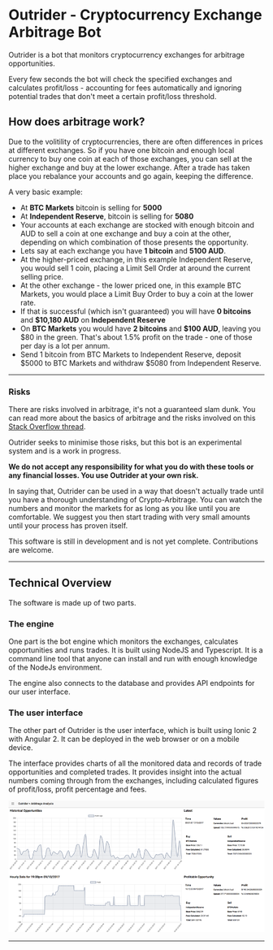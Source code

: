 # Outrider - Cryptocurrency Exchange Arbitrage Bot
Outrider is a bot that monitors cryptocurrency exchanges for arbitrage opportunities.

Every few seconds the bot will check the specified exchanges and calculates profit/loss - accounting for fees automatically and ignoring potential trades that don't meet a certain profit/loss threshold.

## How does arbitrage work?
Due to the volitility of cryptocurrencies, there are often differences in prices at different exchanges. So if you have one bitcoin and enough local currency to buy one coin at each of those exchanges, you can sell at the higher exchange and buy at the lower exchange. After a trade has taken place you rebalance your accounts and go again, keeping the difference.

A very basic example:
* At **BTC Markets** bitcoin is selling for **5000**
* At **Independent Reserve**, bitcoin is selling for **5080**
* Your accounts at each exchange are stocked with enough bitcoin and AUD to sell a coin at one exchange and buy a coin at the other, depending on which combination of those presents the opportunity.
* Lets say at each exchange you have **1 bitcoin** and **5100 AUD**.
* At the higher-priced exchange, in this example Independent Reserve, you would sell 1 coin, placing a Limit Sell Order at around the current selling price.
* At the other exchange - the lower priced one, in this example BTC Markets, you would place a Limit Buy Order to buy a coin at the lower rate.
* If that is successful (which isn't guaranteed) you will have **0 bitcoins** and **$10,180 AUD** on **Independent Reserve**
* On **BTC Markets** you would have **2 bitcoins** and **$100 AUD**, leaving you $80 in the green. That's about 1.5% profit on the trade - one of those per day is a lot per annum.
* Send 1 bitcoin from BTC Markets to Independent Reserve, deposit $5000 to BTC Markets and withdraw $5080 from Independent Reserve.

***

### Risks
There are risks involved in arbitrage, it's not a guaranteed slam dunk. You can read more about the basics of arbitrage and the risks involved on this [Stack Overflow thread](https://bitcoin.stackexchange.com/questions/49819/cryptocurrency-arbitrage-what-do-i-need-to-know).

Outrider seeks to minimise those risks, but this bot is an experimental system and is a work in progress.

**We do not accept any responsibility for what you do with these tools or any financial losses. You use Outrider at your own risk.**

In saying that, Outrider can be used in a way that doesn't actually trade until you have a thorough understanding of Crypto-Arbitrage. You can watch the numbers and monitor the markets for as long as you like until you are comfortable. We suggest you then start trading with very small amounts until your process has proven itself.

This software is still in development and is not yet complete. Contributions are welcome.

***

## Technical Overview
The software is made up of two parts.

### The engine
One part is the bot engine which monitors the exchanges, calculates opportunities and runs trades. It is built using NodeJS and Typescript. It is a command line tool that anyone can install and run with enough knowledge of the NodeJs environment.

The engine also connects to the database and provides API endpoints for our user interface.

### The user interface
The other part of Outrider is the user interface, which is built using Ionic 2 with Angular 2. It can be deployed in the web browser or on a mobile device.

The interface provides charts of all the monitored data and records of trade opportunities and completed trades. It provides insight into the actual numbers coming through from the exchanges, including calculated figures of profit/loss, profit percentage and fees.

![Dashboard](assets/dashboard.png)

***
